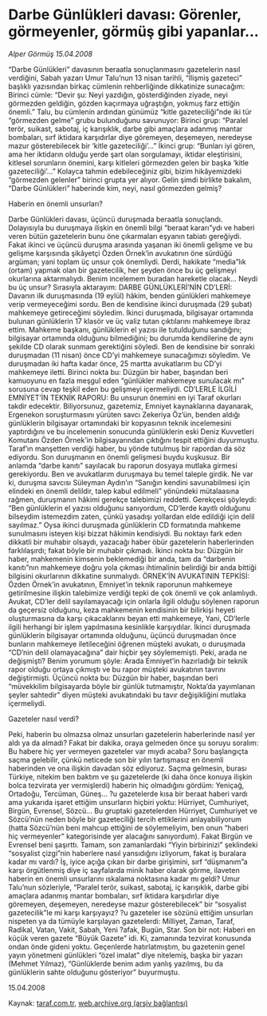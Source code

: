 # Darbe Günlükleri davası: Görenler, görmeyenler, görmüş gibi yapanlar...

*Alper Görmüş 15.04.2008*

<div class="yazi">“Darbe Günlükleri” davasının beraatla sonuçlanmasını gazetelerin nasıl verdiğini, Sabah yazarı Umur Talu’nun 13 nisan tarihli, “İlişmiş gazeteci” başlıklı yazısından birkaç cümlenin rehberliğinde dikkatinize sunacağım:
Birinci cümle: “Devir şu: Neyi yazdığın, gösterdiğinden ziyade, neyi görmezden geldiğin, gözden kaçırmaya uğraştığın, yokmuş farz ettiğin önemli.”
Talu, bu cümlenin ardından günümüz “kitle gazeteciliği”nde iki tür “görmezden gelme” grubu bulunduğunu savunuyor:
Birinci grup: “Paralel terör, suikast, sabotaj, iç karışıklık, darbe gibi amaçlara adanmış mantar bombaları, sırf iktidara karşıdırlar diye göremeyen, deşemeyen, neredeyse mazur gösterebilecek bir ‘kitle gazeteciliği’...”
İkinci grup: “Bunları iyi gören, ama her iktidarın olduğu yerde şart olan sorgulamayı, iktidar eleştirisini, kitlesel sorunların önemini, karşı kitleleri görmezden gelen bir başka ‘kitle gazeteciliği’...” 
Kolayca tahmin edebileceğiniz gibi, bizim hikâyemizdeki “görmezden gelenler” birinci grupta yer alıyor. Gelin şimdi birlikte bakalım, “Darbe Günlükleri” haberinde kim, neyi, nasıl görmezden gelmiş?

Haberin en önemli unsurları?

Darbe Günlükleri davası, üçüncü duruşmada beraatla sonuçlandı. Dolayısıyla bu duruşmaya ilişkin en önemli bilgi “beraat kararı”ydı ve haberi veren bütün gazetelerin bunu öne çıkarmaları eşyanın tabiatı gereğiydi. Fakat ikinci ve üçüncü duruşma arasında yaşanan iki önemli gelişme ve bu gelişme karşısında şikâyetçi Özden Örnek’in avukatının öne sürdüğü argüman; yani toplam üç unsur çok önemliydi. Derdi, hakikate “media”lık (ortam) yapmak olan bir gazetecilik, her şeyden önce bu üç gelişmeyi okurlarına aktarmalıydı. Benim incelemem buradan hareketle olacak...
Neydi bu üç unsur? Sırasıyla aktarayım:
DARBE GÜNLÜKLERİ’NİN CD’LERİ: Davanın ilk duruşmasında (19 eylül) hâkim, benden günlükleri mahkemeye verip vermeyeceğimi sordu. Ben de kendisine ikinci duruşmada (29 şubat) mahkemeye getireceğimi söyledim. İkinci duruşmada, bilgisayar ortamında bulunan günlüklerin 17 klasör ve üç valiz tutan çıktılarını mahkemeye ibraz ettim. Mahkeme başkanı, günlüklerin el yazısı ile tutulduğunu sandığını; bilgisayar ortamında olduğunu bilmediğini; bu durumda kendilerine de aynı şekilde CD olarak sunmam gerektiğini söyledi. Ben de kendisine bir sonraki duruşmadan (11 nisan) önce CD’yi mahkemeye sunacağımızı söyledim. Ve duruşmadan iki hafta kadar önce, 25 martta avukatlarım bu CD’yi mahkemeye iletti.
Birinci nokta bu: Düzgün bir haber, başından beri kamuoyunu en fazla meşgul eden “günlükler mahkemeye sunulacak mı” sorusuna cevap teşkil eden bu gelişmeyi içermeliydi.
CD’LERLE İLGİLİ EMNİYET’İN TEKNİK RAPORU: Bu unsurun önemini en iyi Taraf okurları takdir edecektir. Biliyorsunuz, gazetemiz, Emniyet kaynaklarına dayanarak, Ergenekon soruşturmasını yürüten savcı Zekeriya Öz’ün, benden aldığı günlüklerin bilgisayar ortamındaki bir kopyasının teknik incelemesini yaptırdığını ve bu incelemenin sonucunda günlüklerin eski Deniz Kuvvetleri Komutanı Özden Örnek’in bilgisayarından çıktığını tespit ettiğini duyurmuştu. Taraf’ın manşetten verdiği haber, bu yönde tutulmuş bir rapordan da söz ediyordu.
Son duruşmanın en önemli gelişmesi buydu kuşkusuz. Bir anlamda “darbe kanıtı” sayılacak bu raporun dosyaya mutlaka girmesi gerekiyordu. Ben ve avukatlarım duruşmaya bu temel taleple girdik. Ne var ki, duruşma savcısı Süleyman Aydın’ın “Sanığın kendini savunabilmesi için elindeki en önemli delildir, talep kabul edilmeli” yönündeki mütalaasına rağmen, duruşmanın hâkimi gerekçe talebimizi reddetti. Gerekçesi şöyleydi: “Ben günlüklerin el yazısı olduğunu sanıyordum, CD’lerde kayıtlı olduğunu bilseydim istemezdim zaten, çünkü yasadışı yollardan elde edildiği için delil sayılmaz.”
Oysa ikinci duruşmada günlüklerin CD formatında mahkeme sunulmasını isteyen kişi bizzat hâkimin kendisiydi. Bu noktayı fark eden dikkatli bir muhabir olsaydı, yazacağı haber öbür gazetelerin haberlerinden farklılaşırdı; fakat böyle bir muhabir çıkmadı. 
İkinci nokta bu: Düzgün bir haber, mahkemenin kimsenin beklemediği bir anda, tam da “darbenin kanıtı”nın mahkemeye doğru yola çıkması ihtimalinin belirdiği bir anda bittiği bilgisini okurlarının dikkatine sunmalıydı. 
ÖRNEK’İN AVUKATININ TEPKİSİ: Özden Örnek’in avukatının, Emniyet’in teknik raporunun mahkemeye getirilmesine ilişkin talebimize verdiği tepki de çok önemli ve çok anlamlıydı. Avukat, CD’ler delil sayılamayacağı için onlarla ilgili olduğu söylenen raporun da geçersiz olduğunu, keza mahkemenin kendisinin bir bilirkişi heyeti oluşturmasına da karşı çıkacaklarını beyan etti mahkemeye, Yani, CD’lerle ilgili herhangi bir işlem yapılmasına kesinlikle karşıydılar.
İkinci duruşmada günlüklerin bilgisayar ortamında olduğunu, üçüncü duruşmadan önce bunların mahkemeye iletileceğini öğrenen müşteki avukatı, o duruşmada “CD’nin delil olamayacağına” dair hiçbir şey söylememişti. Peki, arada ne değişmişti? Benim yorumum şöyle: Arada Emniyet’in hazırladığı bir teknik rapor olduğu ortaya çıkmıştı ve bu rapor müşteki avukatının tavrını değiştirmişti.
Üçüncü nokta bu: Düzgün bir haber, başından beri “müvekkilim bilgisayarda böyle bir günlük tutmamıştır, Nokta’da yayımlanan şeyler sahtedir” diyen müşteki avukatındaki bu tavır değişikliğini mutlaka içermeliydi.

Gazeteler nasıl verdi?

Peki, haberin bu olmazsa olmaz unsurları gazetelerin haberlerinde nasıl yer aldı ya da almadı?
Fakat bir dakika, oraya gelmeden önce şu soruyu soralım: Bu habere hiç yer vermeyen gazeteler var mıydı acaba? Soru başlangıçta saçma gelebilir, çünkü neticede son bir yılın tartışmasız en önemli haberinden ve ona ilişkin davadan söz ediyoruz. Saçma gelmesin, burası Türkiye, nitekim ben baktım ve şu gazetelerde (ki daha önce konuya ilişkin bolca tezvirata yer vermişlerdi) haberin hiç olmadığını gördüm: Yeniçağ, Ortadoğu, Tercüman, Güneş...
?u gazetelerde kısa bir beraat haberi vardı ama yukarıda işaret ettiğim unsurların hiçbiri yoktu: Hürriyet, Cumhuriyet, Birgün, Evrensel, Sözcü... 
Bu gruptaki gazetelerden Hürriyet, Cumhuriyet ve Sözcü’nün neden böyle bir gazeteciliği tercih ettiklerini anlayabiliyorum (hatta Sözcü’nün beni mahcup ettiğini de söylemeliyim, ben onun “haberi hiç vermeyenler” kategorisinde yer alacağını sanıyordum). Fakat Birgün ve Evrensel beni şaşırttı. Tamam, son zamanlardaki “Yiyin birbirinizi” şeklindeki “sosyalist çizgi”nin haberlere nasıl yansıdığını izliyorum, fakat iş buralara kadar mı vardı? İş, iyice açığa çıkan bir darbe girişimini, sırf “düşmanım”a karşı örgütlenmiş diye iç sayfalarda minik haber olarak görme, ilaveten haberin en önemli unsurlarını ıskalama noktasına kadar mı geldi? Umur Talu’nun sözleriyle, “Paralel terör, suikast, sabotaj, iç karışıklık, darbe gibi amaçlara adanmış mantar bombaları, sırf iktidara karşıdırlar diye göremeyen, deşemeyen, neredeyse mazur gösterebilecek” bir “sosyalist gazetecilik”le mi karşı karşıyayız?
?u gazeteler ise sözünü ettiğim unsurları nispeten ya da tümüyle karşılayan gazetelerdi: Milliyet, Zaman, Taraf, Radikal, Vatan, Vakit, Sabah, Yeni ?afak, Bugün, Star.
Son bir not: Haberi en küçük veren gazete “Büyük Gazete” idi. Ki, zamanında tezvirat konusunda ondan önde gideni yoktu. Geçenlerde hatırlatmıştım, bu gazetenin genel yayın yönetmeni günlükleri “özel imalat” diye nitelemiş, başka bir yazarı (Mehmet Yılmaz), “Günlüklerde benim adım yanlış yazılmış, bu da günlüklerin sahte olduğunu gösteriyor” buyurmuştu.

15.04.2008</div>

Kaynak: [taraf.com.tr](http://www.taraf.com.tr:80/alper-gormus/makale-darbe-gunlukleri-davasi-gorenler-gormeyenler.htm), [web.archive.org (arşiv bağlantısı)](http://web.archive.org/web/20101115125117/http://www.taraf.com.tr:80/alper-gormus/makale-darbe-gunlukleri-davasi-gorenler-gormeyenler.htm)

